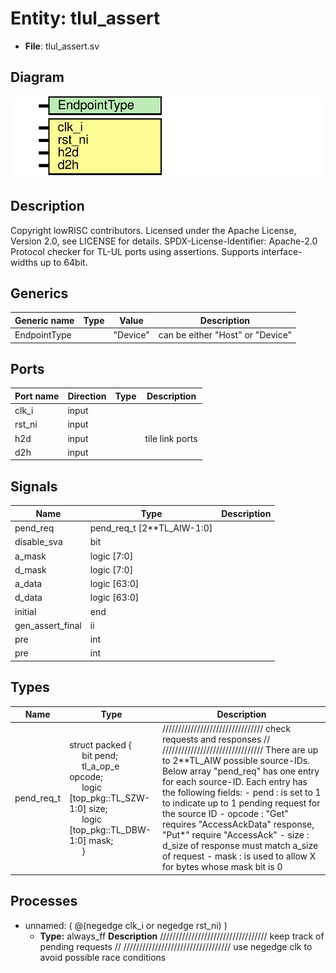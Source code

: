 # Entity: tlul_assert

- **File**: tlul_assert.sv
## Diagram

![Diagram](tlul_assert.svg "Diagram")
## Description

 Copyright lowRISC contributors.
 Licensed under the Apache License, Version 2.0, see LICENSE for details.
 SPDX-License-Identifier: Apache-2.0
 Protocol checker for TL-UL ports using assertions. Supports interface-widths
 up to 64bit.

## Generics

| Generic name | Type | Value    | Description                        |
| ------------ | ---- | -------- | ---------------------------------- |
| EndpointType |      | "Device" |  can be either "Host" or "Device"  |
## Ports

| Port name | Direction | Type | Description      |
| --------- | --------- | ---- | ---------------- |
| clk_i     | input     |      |                  |
| rst_ni    | input     |      |                  |
| h2d       | input     |      |  tile link ports |
| d2h       | input     |      |                  |
## Signals

| Name             | Type                       | Description |
| ---------------- | -------------------------- | ----------- |
| pend_req         | pend_req_t [2**TL_AIW-1:0] |             |
| disable_sva      | bit                        |             |
| a_mask           | logic [7:0]                |             |
| d_mask           | logic [7:0]                |             |
| a_data           | logic [63:0]               |             |
| d_data           | logic [63:0]               |             |
| initial          | end                        |             |
| gen_assert_final | ii                         |             |
| pre              | int                        |             |
| pre              | int                        |             |
## Types

| Name       | Type                                                                                                                                                                                                                                                                                                                                                               | Description                                                                                                                                                                                                                                                                                                                                                                                                                                                                                                                                   |
| ---------- | ------------------------------------------------------------------------------------------------------------------------------------------------------------------------------------------------------------------------------------------------------------------------------------------------------------------------------------------------------------------ | --------------------------------------------------------------------------------------------------------------------------------------------------------------------------------------------------------------------------------------------------------------------------------------------------------------------------------------------------------------------------------------------------------------------------------------------------------------------------------------------------------------------------------------------- |
| pend_req_t | struct packed {<br><span style="padding-left:20px">     bit                         pend;<br><span style="padding-left:20px">      tl_a_op_e                   opcode;<br><span style="padding-left:20px">     logic [top_pkg::TL_SZW-1:0] size;<br><span style="padding-left:20px">     logic [top_pkg::TL_DBW-1:0] mask;<br><span style="padding-left:20px">   } | ////////////////////////////////  check requests and responses // ////////////////////////////////  There are up to 2**TL_AIW possible source-IDs. Below array "pend_req" has one entry  for each source-ID. Each entry has the following fields:   - pend   : is set to 1 to indicate up to 1 pending request for the source ID   - opcode : "Get" requires "AccessAckData" response, "Put*" require "AccessAck"   - size   : d_size of response must match a_size of request   - mask   : is used to allow X for bytes whose mask bit is 0  |
## Processes
- unnamed: ( @(negedge clk_i or negedge rst_ni) )
  - **Type:** always_ff
**Description**
//////////////////////////////////  keep track of pending requests // //////////////////////////////////  use negedge clk to avoid possible race conditions 
